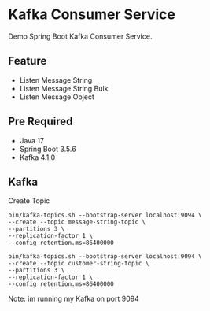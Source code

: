 # Kafka Consumer Service

Demo Spring Boot Kafka Consumer Service.

## Feature
- Listen Message String
- Listen Message String Bulk
- Listen Message Object

## Pre Required
- Java 17
- Spring Boot 3.5.6
- Kafka 4.1.0

## Kafka
Create Topic
```
bin/kafka-topics.sh --bootstrap-server localhost:9094 \
--create --topic message-string-topic \
--partitions 3 \
--replication-factor 1 \
--config retention.ms=86400000
```

```
bin/kafka-topics.sh --bootstrap-server localhost:9094 \
--create --topic customer-string-topic \
--partitions 3 \
--replication-factor 1 \
--config retention.ms=86400000
```

Note: im running my Kafka on port 9094
